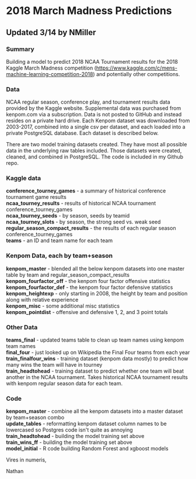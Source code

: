 # 2018 March Madness Predictions

## Updated 3/14 by NMiller

### Summary

Building a model to predict 2018 NCAA Tournament results for the 2018 Kaggle March Madness competition (https://www.kaggle.com/c/mens-machine-learning-competition-2018) and potentially other competitions.

### Data

NCAA regular season, conference play, and tournament results data provided by the Kaggle website. Supplemental data was purchased from kenpom.com via a subscription. Data is not posted to GitHub and instead resides on a private hard drive. Each Kenpom dataset was downloaded from 2003-2017, combined into a single csv per dataset, and each loaded into a private PostgreSQL database. Each dataset is described below.

There are two model training datasets created. They have most all possible data in the underlying raw tables included. Those datasets were created, cleaned, and combined in PostgreSQL. The code is included in my Github repo.

### Kaggle data

**conference_tourney_games** - a summary of historical conference tournament game results  
**ncaa_tourney_results** - results of historical NCAA tournament conference_tourney_games  
**ncaa_tourney_seeds** - by season, seeds by teamid  
**ncaa_tourney_slots** - by season, the strong seed vs. weak seed  
**regular_season_compact_results** - the results of each regular season conference_tourney_games  
**teams** - an ID and team name for each team  

### Kenpom Data, each by team+season

**kenpom_master** - blended all the below kenpom datasets into one master table by team and regular_season_compact_results  
**kenpom_fourfactor_off** - the kenpom four factor offensive statistics  
**kenpom_fourfactor_def** - the kenpom four factor defensive statistics  
**kenpom_heightexp** - only starting in 2008, the height by team and position along with relative experience  
**kenpom_misc** - some additional misc statistics  
**kenpom_pointdist** - offensive and defensive 1, 2, and 3 point totals  

### Other Data

**teams_final** - updated teams table to clean up team names using kenpom team names  
**final_four** - just looked up on Wikipedia the Final Four teams from each year  
**train_finalfour_wins** - training dataset (kenpom data mostly) to predict how many wins the team will have in tourney  
**train_headtohead** - training dataset to predict whether one team will beat another in the NCAA tournament. Takes historical NCAA tournament results with kenpom regular season data for each team.

### Code

  **kenpom_master** - combine all the kenpom datasets into a master dataset by team+season combo  
  **update_tables** - reformatting kenpom dataset column names to be lowercased so Postgres code isn't quite as annoying  
  **train_headtohead** - building the model training set above  
  **train_wins_ff** - building the model training set above  
  **model_initial** - R code building Random Forest and xgboost models  

Vires in numeris,

Nathan
